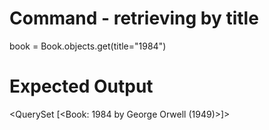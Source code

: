 # Command - retrieving by title
book = Book.objects.get(title="1984")

# Expected Output
<QuerySet [<Book: 1984 by George Orwell (1949)>]>